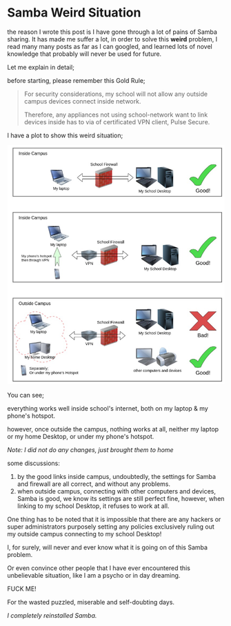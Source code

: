 ---
---

# Samba Weird Situation

the reason I wrote this post is I have gone through a lot of pains of Samba sharing. It has made me suffer a lot, in order to solve this **weird** problem, I read many many posts as far as I can googled, and learned lots of novel knowledge that probably will never be used for future.

Let me explain in detail;

before starting, please remember this Gold Rule;

> For security considerations, my school will not allow any outside campus devices connect inside network.
> 
> Therefore, any appliances not using school-network want to link devices inside has to via of certificated VPN client, Pulse Secure.


I have a plot to show this weird situation;

![pain-on-samba-share](file/pain-on-samba-share.jpg)


You can see;

everything works well inside school's internet, both on my laptop & my phone's hotspot.


however, once outside the campus, nothing works at all, neither my laptop or my home Desktop, or under my phone's hotspot.

_Note: I did not do any changes, just brought them to home_

some discussions:

1. by the good links inside campus, undoubtedly, the settings for Samba and firewall are all correct, and without any problems.
2. when outside campus, connecting with other computers and devices, Samba is good, we know its settings are still perfect fine, however, when linking to my school Desktop, it refuses to work at all.

One thing has to be noted that it is impossible that there are any hackers or super administrators purposely setting any policies exclusively ruling out my outside campus connecting to my school Desktop!


I, for surely, will never and ever know what it is going on of this Samba problem.

Or even convince other people that I have ever encountered this unbelievable situation, like I am a psycho or in day dreaming.



FUCK ME!

For the wasted puzzled, miserable and self-doubting days.

_I completely reinstalled Samba._

